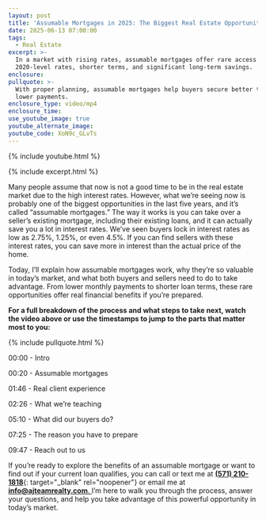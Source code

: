 ```yaml
---
layout: post
title: 'Assumable Mortgages in 2025: The Biggest Real Estate Opportunity in 5 Years'
date: 2025-06-13 07:00:00
tags:
  - Real Estate
excerpt: >-
  In a market with rising rates, assumable mortgages offer rare access to
  2020-level rates, shorter terms, and significant long-term savings.
enclosure:
pullquote: >-
  With proper planning, assumable mortgages help buyers secure better terms and
  lower payments.
enclosure_type: video/mp4
enclosure_time:
use_youtube_image: true
youtube_alternate_image:
youtube_code: XoN9c_GLvTs
---
```

{% include youtube.html %}

{% include excerpt.html %}

Many people assume that now is not a good time to be in the real estate market due to the high interest rates. However, what we’re seeing now is probably one of the biggest opportunities in the last five years, and it’s called “assumable mortgages.” The way it works is you can take over a seller’s existing mortgage, including their existing loans, and it can actually save you a lot in interest rates. We’ve seen buyers lock in interest rates as low as 2.75%, 1.25%, or even 4.5%. If you can find sellers with these interest rates, you can save more in interest than the actual price of the home.

Today, I’ll explain how assumable mortgages work, why they’re so valuable in today’s market, and what both buyers and sellers need to do to take advantage. From lower monthly payments to shorter loan terms, these rare opportunities offer real financial benefits if you’re prepared.

**For a full breakdown of the process and what steps to take next, watch the video above or use the timestamps to jump to the parts that matter most to you:**

{% include pullquote.html %}

00:00 - Intro

00:20 - Assumable mortgages

01:46 - Real client experience

02:26 - What we’re teaching

05:10 - What did our buyers do?

07:25 - The reason you have to prepare

09:47 - Reach out to us

If you’re ready to explore the benefits of an assumable mortgage or want to find out if your current loan qualifies, you can call or text me at [**(571) 210-1818**](tel:5712101818){: target="_blank" rel="noopener"} or email me at [**<u>info@ajteamrealty.com</u>**<u>. </u>](mailto:info@ajteamrealty.com)I’m here to walk you through the process, answer your questions, and help you take advantage of this powerful opportunity in today’s market.

&nbsp;